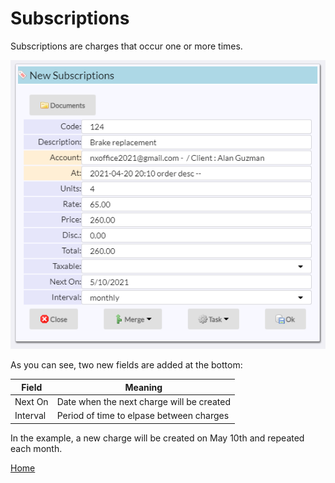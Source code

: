 # Subscriptions

Subscriptions are charges that occur one or more times.  

![image](images/Bills1.png)

As you can see, two new fields are added at the bottom:

|Field|Meaning|
|-|-|
|Next On|Date when the next charge will be created|
|Interval|Period of time to elpase between charges|

In the example, a new charge will be created on May 10th and repeated each month.

[Home](../README.md)
